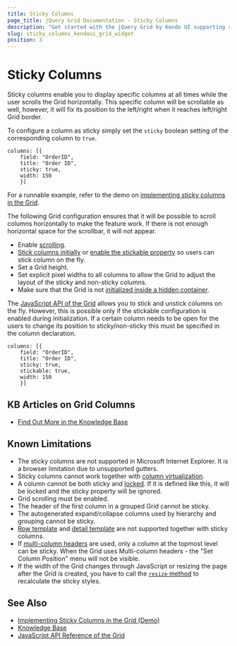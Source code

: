 ```yaml
---
title: Sticky Columns
page_title: jQuery Grid Documentation - Sticky Columns
description: "Get started with the jQuery Grid by Kendo UI supporting sticky columns that are scrollable, yet, visible at all times while the user scrolls the Grid horizontally."
slug: sticky_columns_kendoui_grid_widget
position: 3
---
```


# Sticky Columns

Sticky columns enable you to display specific columns at all times while the user scrolls the Grid horizontally. This specific column will be scrollable as well, however, it will fix its position to the left/right when it reaches left/right Grid border.

To configure a column as sticky simply set the `sticky` boolean setting of the corresponding column to `true`.

```
columns: [{
    field: "OrderID",
    title: "Order ID",
    sticky: true,
    width: 150
    }]
```

For a runnable example, refer to the demo on [implementing sticky columns in the Grid](https://demos.telerik.com/kendo-ui/grid/sticky-columns).


The following Grid configuration ensures that it will be possible to scroll columns horizontally to make the feature work. If there is not enough horizontal space for the scrollbar, it will not appear.
* Enable [scrolling](/controls/grid/scrolling/overview).
* [Stick columns initially](/api/javascript/ui/grid/configuration/columns.sticky) or [enable the stickable property](/api/javascript/ui/grid/configuration/columns.stickable) so users can stick column on the fly.
* Set a Grid height.
* Set explicit pixel widths to all columns to allow the Grid to adjust the layout of the sticky and non-sticky columns.
* Make sure that the Grid is not [initialized inside a hidden container](/controls/grid/appearance/hidden-containers).

The [JavaScript API of the Grid](/api/javascript/ui/grid) allows you to stick and unstick columns on the fly. However, this is possible only if the stickable configuration is enabled during initialization. If a certain column needs to be open for the users to change its position to sticky/non-sticky this must be specified in the column declaration.
```
columns: [{
    field: "OrderID",
    title: "Order ID",
    sticky: true,
    stickable: true,
    width: 150
    }]
```

## KB Articles on Grid Columns

* [Find Out More in the Knowledge Base](/knowledge-base)

## Known Limitations

* The sticky columns are not supported in Microsoft Internet Explorer. It is a browser limitation due to unsupported gutters.
* Sticky columns cannot work together with [column virtualization](https://demos.telerik.com/kendo-ui/grid/column-virtualization).
* A column cannot be both sticky and [locked](https://demos.telerik.com/kendo-ui/grid/frozen-columns). If it is defined like this, it will be locked and the sticky property will be ignored.
* Grid scrolling must be enabled.
* The header of the first column in a grouped Grid cannot be sticky.
* The autogenerated expand/collapse columns used by hierarchy and grouping cannot be sticky.
* [Row template](https://demos.telerik.com/kendo-ui/grid/rowtemplate) and [detail template](https://demos.telerik.com/kendo-ui/grid/detailtemplate) are not supported together with sticky columns. 
* If [multi-column headers](https://demos.telerik.com/kendo-ui/grid/multicolumnheaders) are used, only a column at the topmost level can be sticky. When the Grid uses Multi-column headers - the "Set Column Position" menu will not be visible.
* If the width of the Grid changes through JavaScript or resizing the page after the Grid is created, you have to call the [`resize` method](https://docs.telerik.com/kendo-ui/api/javascript/kendo/methods/resize) to recalculate the sticky styles.

## See Also

* [Implementing Sticky Columns in the Grid (Demo)](https://demos.telerik.com/kendo-ui/grid/sticky-columns)
* [Knowledge Base](/knowledge-base)
* [JavaScript API Reference of the Grid](/api/javascript/ui/grid)
